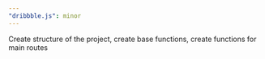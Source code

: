 ```yaml
---
"dribbble.js": minor
---
```


Create structure of the project, create base functions, create functions for main routes
